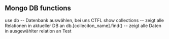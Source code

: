 ## Mongo DB functions

use db -- Datenbank auswählen, bei uns CTFL
show collections -- zeigt alle Relationen in aktueller DB an
db.[colleciton_name].find() -- zeigt alle Daten in ausgewählter relation an
Test
